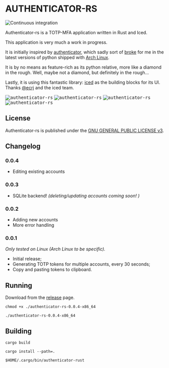 AUTHENTICATOR-RS
==================
![Continuous integration](https://github.com/grumlimited/authenticator-rs/workflows/Continuous%20integration/badge.svg?branch=master)

Authenticator-rs is a TOTP-MFA application written in Rust and Iced.

This application is very much a work in progress.

It is initially inspired by [authenticator](https://gitlab.gnome.org/World/Authenticator), which sadly sort of 
[broke](https://aur.archlinux.org/packages/authenticator/) for me 
in the latest versions of python shipped with [Arch Linux](https://www.archlinux.org/).

It is by no means as feature-rich as its python relative, more like a diamond in the rough. Well, maybe not a diamond, 
but definitely in the rough...

Lastly, it is using this fantastic library: [iced](https://github.com/hecrj/iced) as the building blocks for its UI.
Thanks [@ecrj](https://github.com/hecrj) and the iced team.

<kbd>![authenticator-rs](./authenticator-rs-main2.png "Main view")</kbd>
<kbd>![authenticator-rs](./authenticator-rs-add-account.png "Adding account")</kbd>
<kbd>![authenticator-rs](./authenticator-rs-group-view.png "Group view")</kbd>
<kbd>![authenticator-rs](./authenticator-rs-account-edit.png "Edit account")</kbd>

## License

Authenticator-rs is published under the [GNU GENERAL PUBLIC LICENSE v3](./README.md).

## Changelog

### 0.0.4

* Editing existing accounts

### 0.0.3

* SQLite backend! _(deleting/updating accounts coming soon! )_

### 0.0.2

* Adding new accounts
* More error handling

### 0.0.1

_Only tested on Linux (Arch Linux to be specific)._

* Initial release;
* Generating TOTP tokens for multiple accounts, every 30 seconds;
* Copy and pasting tokens to clipboard.

## Running

Download from the [release](https://github.com/grumlimited/authenticator-rs/releases) page.

    chmod +x ./authenticator-rs-0.0.4-x86_64

    ./authenticator-rs-0.0.4-x86_64

## Building

    cargo build
    
    cargo install --path=.
    
    $HOME/.cargo/bin/authenticator-rust
    